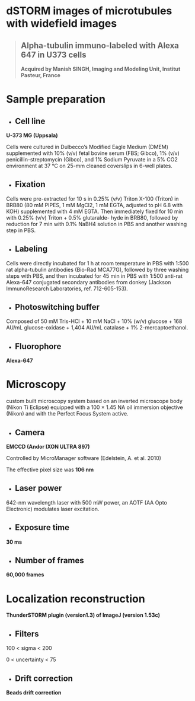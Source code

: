 # dSTORM images of microtubules with widefield images
>## Alpha-tubulin immuno-labeled with Alexa 647 in U373 cells
>__Acquired by Manish SINGH, Imaging and Modeling Unit, Institut Pasteur, France__
 
# Sample preparation
 
- ## Cell line
__U-373 MG (Uppsala)__

Cells were cultured in Dulbecco’s Modified Eagle Medium (DMEM) supplemented with 10% (v/v) fetal bovine serum (FBS; Gibco), 1% (v/v) penicillin-streptomycin (Gibco), and 1% Sodium Pyruvate in a 5% CO2 environment at 37 °C on 25-mm cleaned coverslips in 6-well plates.
 
- ## Fixation 
Cells were pre-extracted for 10 s in 0.25% (v/v) Triton X-100 (Triton) in BRB80 (80 mM PIPES, 1 mM MgCl2, 1 mM EGTA, adjusted to pH 6.8 with KOH) supplemented with 4 mM EGTA.
Then immediately fixed for 10 min with 0.25% (v/v) Triton + 0.5% glutaralde- hyde in BRB80, followed by reduction for 7 min with 0.1% NaBH4 solution in PBS and another washing step in PBS.
 
- ## Labeling
Cells were directly incubated for 1 h at room temperature in PBS with 1:500 rat alpha-tubulin antibodies (Bio-Rad MCA77G), followed by three washing steps with PBS, and then incubated for 45 min in PBS with 1:500 anti-rat Alexa-647 conjugated secondary antibodies from donkey (Jackson ImmunoResearch Laboratories, ref. 712-605-153).

- ## Photoswitching buffer
Composed of 50 mM Tris-HCl + 10 mM NaCl + 10% (w/v) glucose + 168 AU/mL glucose-oxidase + 1,404 AU/mL catalase + 1% 2-mercaptoethanol.

- ## Fluorophore
__Alexa-647__
 
# Microscopy
custom built microscopy system based on an inverted microscope body (Nikon Ti Eclipse) equipped with a 100 × 1.45 NA oil immersion objective (Nikon) and with the Perfect Focus System active.
 
- ## Camera

__EMCCD (Andor IXON ULTRA 897)__

Controlled by MicroManager software (Edelstein, A. et al. 2010)

The effective pixel size was __106 nm__
 
- ## Laser power
642-nm wavelength laser with 500 mW power, an AOTF (AA Opto Electronic) modulates laser excitation.
 
- ## Exposure time
__30 ms__
 
- ## Number of frames
__60,000 frames__
 
# Localization reconstruction
 __ThunderSTORM plugin (version1.3) of ImageJ (version 1.53c)__

- ## Filters
100 < sigma < 200

0 < uncertainty < 75
    
- ## Drift correction
__Beads drift correction__
